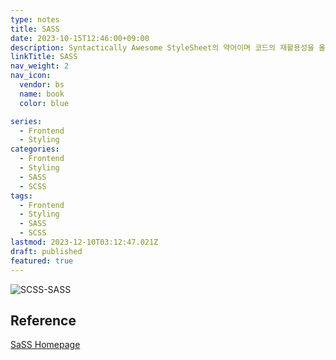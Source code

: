 ```yaml
---
type: notes
title: SASS
date: 2023-10-15T12:46:00+09:00
description: Syntactically Awesome StyleSheet의 약어이며 코드의 재활용성을 올리고, 가독성을 올리는 등 CSS에서 보이던 단점을 보완하고, 개발의 효율을 올리기 위해 등장한 CSS 전처리기 언어
linkTitle: SASS
nav_weight: 2
nav_icon:
  vendor: bs
  name: book
  color: blue

series:
  - Frontend
  - Styling
categories:
  - Frontend
  - Styling
  - SASS
  - SCSS
tags:
  - Frontend
  - Styling
  - SASS
  - SCSS
lastmod: 2023-12-10T03:12:47.021Z
draft: published
featured: true
---
```


![SCSS-SASS](/content/frontend/scss-sass.png#center "https://yuvraj-agarkar.medium.com/your-very-first-sass-project-what-is-sass-how-to-use-it-d947e61d1713")

## Reference

[SaSS Homepage](https://sass-lang.com/)
